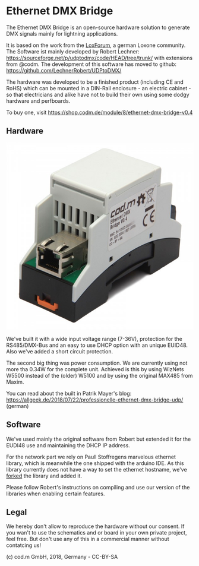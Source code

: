 # Ethernet DMX Bridge

The Ethernet DMX Bridge is an open-source hardware solution to generate DMX signals mainly for lightning applications.

It is based on the work from the [LoxForum](https://www.loxforum.com/forum/faqs-tutorials-howto-s/34948-g%C3%BCnstige-und-bessere-alternative-zur-dmx-extension), a german Loxone community. The Software ist mainly developed by Robert Lechner: https://sourceforge.net/p/udptodmx/code/HEAD/tree/trunk/ with extensions from @codm.
The development of this software has moved to github: https://github.com/LechnerRobert/UDPtoDMX/

The hardware was developed to be a finished product (including CE and RoHS) which can be mounted in a DIN-Rail enclosure - an electric cabinet - so that electricians and alike have not to build their own using some dodgy hardware and perfboards.

To buy one, visit https://shop.codm.de/module/8/ethernet-dmx-bridge-v0.4

## Hardware

![Ethernet DMX Bridge, finished with casing](eth2dmx-finished.jpg)

We've built it with a wide input voltage range (7-36V), protection for the RS485/DMX-Bus and an easy to use DHCP option with an unique EUID48. Also we've added a short circuit protection.

The second big thing was power consumption. We are currently using not more tha 0.34W for the complete unit. Achieved is this by using WizNets W5500 instead of the (older) W5100 and by using the original MAX485 from Maxim.

You can read about the built in Patrik Mayer's blog: https://allgeek.de/2018/07/22/professionelle-ethernet-dmx-bridge-udp/ (german)


## Software

We've used mainly the original software from Robert but extended it for the EUDI48 use and maintaining the DHCP IP address. 

For the network part we rely on Paull Stoffregens marvelous ethernet library, which is meanwhile the one shipped with the arduino IDE.
As this library currently does not have a way to set the ethernet hostname, we've [forked](https://github.com/codm/Ethernet) the library and added it. 

Please follow Robert's instructions on compiling and use our version of the libraries when enabling certain features.


## Legal

We hereby don't allow to reproduce the hardware without our consent. If you wan't to use the schematics and or board in your own private project, feel free. But don't use any of this in a commercial manner without contatcing us!

(c) cod.m GmbH, 2018, Germany - CC-BY-SA 
